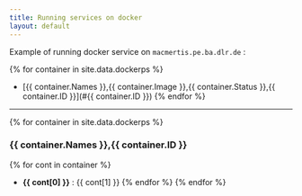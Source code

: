 ```yaml
---
title: Running services on docker 
layout: default
---
```


Example of running docker service on `macmertis.pe.ba.dlr.de` :

{% for container in site.data.dockerps %}
  - [{{ container.Names }},{{ container.Image }},{{ container.Status }},{{ container.ID }}](#{{ container.ID }})
{% endfor %}



---


{% for container in site.data.dockerps %}
### {{ container.Names }},{{ container.ID }} 
{% for cont in container %}
  - **{{ cont[0] }}** : {{ cont[1] }}
{% endfor %}
{% endfor %}


